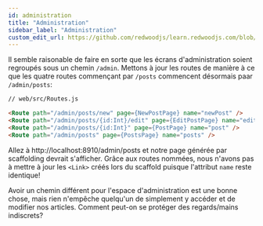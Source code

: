 ```yaml
---
id: administration
title: "Administration"
sidebar_label: "Administration"
custom_edit_url: https://github.com/redwoodjs/learn.redwoodjs.com/blob/main/README_TRANSLATION_GUIDE.md
---
```


Il semble raisonable de faire en sorte que les écrans d'administration soient regroupés sous un chemin `/admin`. Mettons à jour les routes de manière à ce que les quatre routes commençant par `/posts` commencent désormais paar `/admin/posts`:

```html
// web/src/Routes.js

<Route path="/admin/posts/new" page={NewPostPage} name="newPost" />
<Route path="/admin/posts/{id:Int}/edit" page={EditPostPage} name="editPost" />
<Route path="/admin/posts/{id:Int}" page={PostPage} name="post" />
<Route path="/admin/posts" page={PostsPage} name="posts" />
```

Allez à http://localhost:8910/admin/posts et notre page générée par scaffolding devrait s'afficher. Grâce aux routes nommées, nous n'avons pas à mettre à jour les `<Link>` créés lors du scaffold puisque l'attribut `name` reste identique!

Avoir un chemin différent pour l'espace d'administration est une bonne chose, mais rien n'empêche quelqu'un de simplement y accéder et de modifier nos articles. Comment peut-on se protéger des regards/mains indiscrets?

